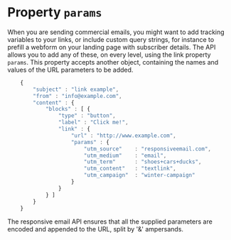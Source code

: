 # Property `params`

When you are sending commercial emails, you might want to add tracking variables to your links,
or include custom query strings, for instance to prefill a webform on your landing page with subscriber
details. The API allows you to add any of these, on every level, using the link property `params`. This 
property accepts another object, containing the names and values of the URL parameters to be added. 
````javascript
    {
        "subject" : "link example",
        "from" : "info@example.com",
        "content" : {
            "blocks" : [ {
                "type" : "button",
                "label" : "Click me!",
                "link" : {
                    "url" : "http://www.example.com",
                    "params" : {
                        "utm_source"    : "responsiveemail.com",
                        "utm_medium"    : "email",
                        "utm_term"      : "shoes+cars+ducks",
                        "utm_content"   : "textlink",
                        "utm_campaign"  : "winter-campaign"
                    }
                }
            } ]
        }
    }
````
The responsive email API ensures that all the supplied parameters are
encoded and appended to the URL, split by '&amp;' ampersands.

